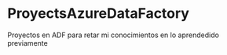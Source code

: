 # ProyectsAzureDataFactory
Proyectos en ADF para  retar mi conocimientos en lo aprendedido previamente

